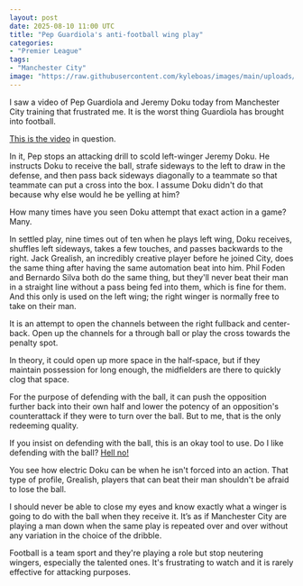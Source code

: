 ```yaml
---
layout: post
date: 2025-08-10 11:00 UTC
title: "Pep Guardiola's anti-football wing play"
categories:
- "Premier League"
tags:
- "Manchester City"
image: "https://raw.githubusercontent.com/kyleboas/images/main/uploads/2025/08/09/Image-09Aug2025_21:26:17.png"
---
```


I saw a video of Pep Guardiola and Jeremy Doku today from Manchester City training that frustrated me. It is the worst thing Guardiola has brought into football. 

<!---more--->

[This is the video](https://x.com/mcfcvids_/status/1954138246910206321?s=46&t=EwWKBMyY400eGGXYwoRkiw) in question.

In it, Pep stops an attacking drill to scold left-winger Jeremy Doku. He instructs Doku to receive the ball, strafe sideways to the left to draw in the defense, and then pass back sideways diagonally to a teammate so that teammate can put a cross into the box. I assume Doku didn't do that because why else would he be yelling at him?

How many times have you seen Doku attempt that exact action in a game? Many.

In settled play, nine times out of ten when he plays left wing, Doku receives, shuffles left sideways, takes a few touches, and passes backwards to the right. Jack Grealish, an incredibly creative player before he joined City, does the same thing after having the same automation beat into him. Phil Foden and Bernardo Silva both do the same thing, but they'll never beat their man in a straight line without a pass being fed into them, which is fine for them. And this only is used on the left wing; the right winger is normally free to take on their man.

It is an attempt to open the channels between the right fullback and center-back. Open up the channels for a through ball or play the cross towards the penalty spot. 

In theory, it could open up more space in the half-space, but if they maintain possession for long enough, the midfielders are there to quickly clog that space. 

For the purpose of defending with the ball, it can push the opposition further back into their own half and lower the potency of an opposition's counterattack if they were to turn over the ball. But to me, that is the only redeeming quality.

If you insist on defending with the ball, this is an okay tool to use. Do I like defending with the ball? [Hell no!](https://tacticsjournal.com/2024/10/09/manchester-city-defend-with-the-ball/)

You see how electric Doku can be when he isn't forced into an action. That type of profile, Grealish, players that can beat their man shouldn't be afraid to lose the ball.

I should never be able to close my eyes and know exactly what a winger is going to do with the ball when they receive it. It’s as if Manchester City are playing a man down when the same play is repeated over and over without any variation in the choice of the dribble.

Football is a team sport and they're playing a role but stop neutering wingers, especially the talented ones. It's frustrating to watch and it is rarely effective for attacking purposes. 